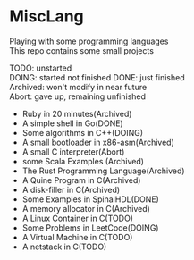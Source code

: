 # MiscLang
Playing with some programming languages  
This repo contains some small projects  

TODO: unstarted  
DOING: started not finished
DONE: just finished  
Archived: won't modify in near future  
Abort: gave up, remaining unfinished  

<ul>
<li>Ruby in 20 minutes(Archived)</li>
<li>A simple shell in Go(DONE)</li>
<li>Some algorithms in C++(DOING)</li>
<li>A small bootloader in x86-asm(Archived)</li>
<li>A small C interpreter(Abort)</li>
<li>some Scala Examples (Archived)</li>
<li>The Rust Programming Language(Archived)</li>
<li>A Quine Program in C(Archived)</li>
<li>A disk-filler in C(Archived)</li>
<li>Some Examples in SpinalHDL(DONE)</li>
<li>A memory allocator in C(Archived)</li>
<li>A Linux Container in C(TODO)</li>
<li>Some Problems in LeetCode(DOING)</li>
<li>A Virtual Machine in C(TODO)</li>
<li>A netstack in C(TODO)</li>
</ul>
